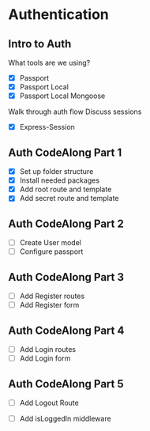 # Authentication

## Intro to Auth

What tools are we using?
- [x] Passport
- [x] Passport Local
- [x] Passport Local Mongoose

Walk through auth flow
Discuss sessions
- [x] Express-Session

## Auth CodeAlong Part 1

- [x] Set up folder structure
- [x] Install needed packages
- [x] Add root route and template
- [x] Add secret route and template

## Auth CodeAlong Part 2

- [ ] Create User model
- [ ] Configure passport

## Auth CodeAlong Part 3

- [ ] Add Register routes
- [ ] Add Register form

## Auth CodeAlong Part 4

- [ ] Add Login routes
- [ ] Add Login form

## Auth CodeAlong Part 5

- [ ] Add Logout Route
- [ ] Add isLoggedIn middleware

